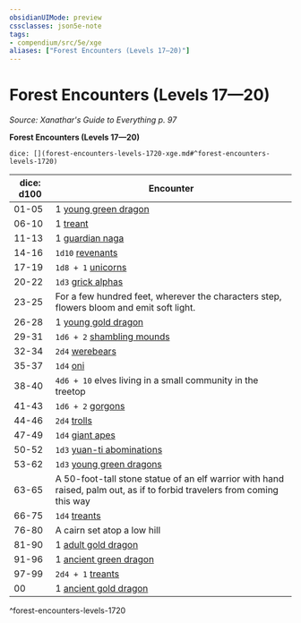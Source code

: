 ```yaml
---
obsidianUIMode: preview
cssclasses: json5e-note
tags:
- compendium/src/5e/xge
aliases: ["Forest Encounters (Levels 17—20)"]
---
```

# Forest Encounters (Levels 17—20)
*Source: Xanathar's Guide to Everything p. 97* 

**Forest Encounters (Levels 17—20)**

`dice: [](forest-encounters-levels-1720-xge.md#^forest-encounters-levels-1720)`

| dice: d100 | Encounter |
|------------|-----------|
| 01-05 | 1 [young green dragon](Mechanics/bestiary/dragon/young-green-dragon.md) |
| 06-10 | 1 [treant](Mechanics/bestiary/plant/treant.md) |
| 11-13 | 1 [guardian naga](Mechanics/bestiary/monstrosity/guardian-naga.md) |
| 14-16 | `1d10` [revenants](Mechanics/bestiary/undead/revenant.md) |
| 17-19 | `1d8 + 1` [unicorns](Mechanics/bestiary/celestial/unicorn.md) |
| 20-22 | `1d3` [grick alphas](Mechanics/bestiary/monstrosity/grick-alpha.md) |
| 23-25 | For a few hundred feet, wherever the characters step, flowers bloom and emit soft light. |
| 26-28 | 1 [young gold dragon](Mechanics/bestiary/dragon/young-gold-dragon.md) |
| 29-31 | `1d6 + 2` [shambling mounds](Mechanics/bestiary/plant/shambling-mound.md) |
| 32-34 | `2d4` [werebears](Mechanics/bestiary/humanoid/werebear.md) |
| 35-37 | `1d4` [oni](Mechanics/bestiary/giant/oni.md) |
| 38-40 | `4d6 + 10` elves living in a small community in the treetop |
| 41-43 | `1d6 + 2` [gorgons](Mechanics/bestiary/monstrosity/gorgon.md) |
| 44-46 | `2d4` [trolls](Mechanics/bestiary/giant/troll.md) |
| 47-49 | `1d4` [giant apes](Mechanics/bestiary/beast/giant-ape.md) |
| 50-52 | `1d3` [yuan-ti abominations](Mechanics/bestiary/monstrosity/yuan-ti-abomination.md) |
| 53-62 | `1d3` [young green dragons](Mechanics/bestiary/dragon/young-green-dragon.md) |
| 63-65 | A 50-foot-tall stone statue of an elf warrior with hand raised, palm out, as if to forbid travelers from coming this way |
| 66-75 | `1d4` [treants](Mechanics/bestiary/plant/treant.md) |
| 76-80 | A cairn set atop a low hill |
| 81-90 | 1 [adult gold dragon](Mechanics/bestiary/dragon/adult-gold-dragon.md) |
| 91-96 | 1 [ancient green dragon](Mechanics/bestiary/dragon/ancient-green-dragon.md) |
| 97-99 | `2d4 + 1` [treants](Mechanics/bestiary/plant/treant.md) |
| 00 | 1 [ancient gold dragon](Mechanics/bestiary/dragon/ancient-gold-dragon.md) |
^forest-encounters-levels-1720